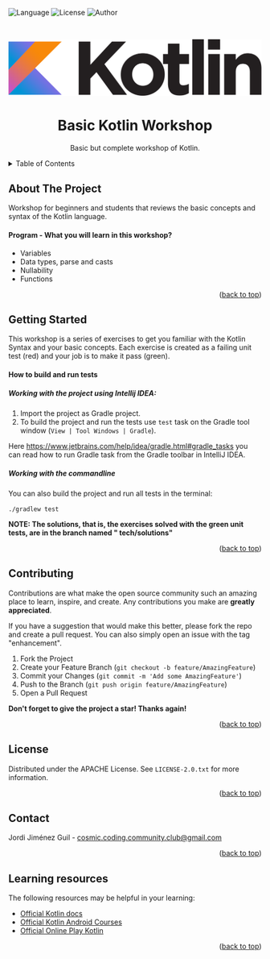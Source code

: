 <a name="readme-top"></a>

![Language](https://img.shields.io/badge/Language-kotlin-blue) ![License](https://img.shields.io/badge/License-Apache%202%2E0-green) ![Author](https://img.shields.io/badge/Author-Jordi%20Jiménez%20Guil-green)


<br />
<div align="center">

![Logo](etc/images/kotlin.png)

<h1 align="center">Basic Kotlin Workshop</h1>
  <p align="center">
    Basic but complete workshop of Kotlin.
    <br />
  </p>
</div>



<!-- TABLE OF CONTENTS -->
<details>
  <summary>Table of Contents</summary>
  <ol>
    <li>
      <a href="#about-the-project">About The Project</a>
    </li>
    <li>
      <a href="#getting-started">Getting Started</a>
      <ul>
        <li><a href="#prerequisites">Prerequisites</a></li>
        <li><a href="#installation">Installation</a></li>
      </ul>
    </li>
    <li><a href="#contributing">Contributing</a></li>
    <li><a href="#license">License</a></li>
    <li><a href="#contact">Contact</a></li>
    <li><a href="#acknowledgments">Acknowledgments</a></li>
  </ol>
</details>



<!-- ABOUT THE PROJECT -->

## About The Project

Workshop for beginners and students that reviews the basic concepts and syntax of the Kotlin language.

#### Program - What you will learn in this workshop?

* Variables
* Data types, parse and casts
* Nullability
* Functions

<p align="right">(<a href="#readme-top">back to top</a>)</p>



<!-- GETTING STARTED -->

## Getting Started

This workshop is a series of exercises to get you familiar with the Kotlin Syntax and your basic concepts.
Each exercise is created as a failing unit test (red) and your job is to make it pass (green).

#### How to build and run tests

##### Working with the project using Intellij IDEA:

1. Import the project as Gradle project.
2. To build the project and run the tests use `test` task on the Gradle tool window
   (`View | Tool Windows | Gradle`).

Here https://www.jetbrains.com/help/idea/gradle.html#gradle_tasks you can read
how to run Gradle task from the Gradle toolbar in IntelliJ IDEA.

##### Working with the commandline

You can also build the project and run all tests in the terminal:

```
./gradlew test
```

**NOTE: The solutions, that is, the exercises solved with the green unit tests, are in the branch named "
tech/solutions"**

<p align="right">(<a href="#readme-top">back to top</a>)</p>

## Contributing

Contributions are what make the open source community such an amazing place to learn, inspire, and create. Any
contributions you make are **greatly appreciated**.

If you have a suggestion that would make this better, please fork the repo and create a pull request. You can also
simply open an issue with the tag "enhancement".

1. Fork the Project
2. Create your Feature Branch (`git checkout -b feature/AmazingFeature`)
3. Commit your Changes (`git commit -m 'Add some AmazingFeature'`)
4. Push to the Branch (`git push origin feature/AmazingFeature`)
5. Open a Pull Request

**Don't forget to give the project a star! Thanks again!**

<p align="right">(<a href="#readme-top">back to top</a>)</p>

## License

Distributed under the APACHE License. See `LICENSE-2.0.txt` for more information.
<p align="right">(<a href="#readme-top">back to top</a>)</p>

## Contact

Jordi Jiménez Guil - cosmic.coding.community.club@gmail.com
<p align="right">(<a href="#readme-top">back to top</a>)</p>

## Learning resources

The following resources may be helpful in your learning:

* [Official Kotlin docs](https://kotlinlang.org/docs/home.html)
* [Official Kotlin Android Courses](https://developer.android.com/courses)
* [Official Online Play Kotlin](https://play.kotlinlang.org/)

<p align="right">(<a href="#readme-top">back to top</a>)</p>
